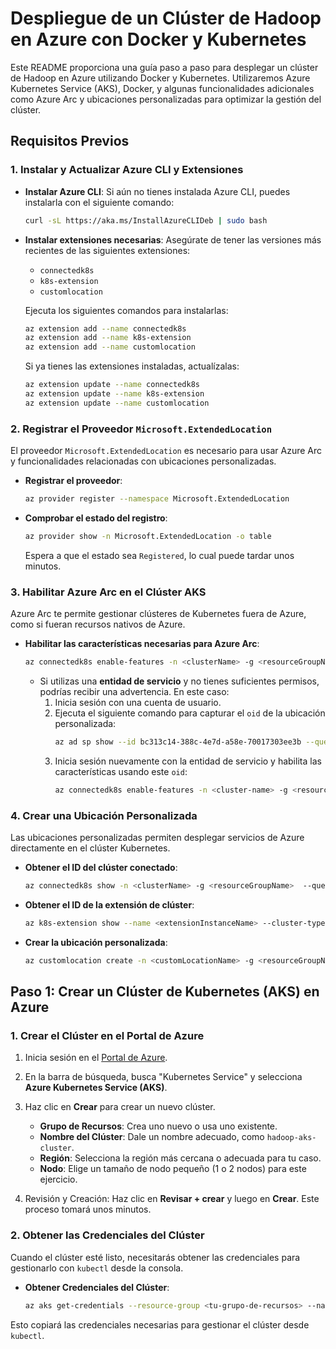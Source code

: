 # Despliegue de un Clúster de Hadoop en Azure con Docker y Kubernetes

Este README proporciona una guía paso a paso para desplegar un clúster de Hadoop en Azure utilizando Docker y Kubernetes. Utilizaremos Azure Kubernetes Service (AKS), Docker, y algunas funcionalidades adicionales como Azure Arc y ubicaciones personalizadas para optimizar la gestión del clúster.

## Requisitos Previos

### 1. Instalar y Actualizar Azure CLI y Extensiones

- **Instalar Azure CLI**: Si aún no tienes instalada Azure CLI, puedes instalarla con el siguiente comando:
  ```bash
  curl -sL https://aka.ms/InstallAzureCLIDeb | sudo bash
  ```

- **Instalar extensiones necesarias**: Asegúrate de tener las versiones más recientes de las siguientes extensiones:
  - `connectedk8s`
  - `k8s-extension`
  - `customlocation`

  Ejecuta los siguientes comandos para instalarlas:
  ```bash
  az extension add --name connectedk8s
  az extension add --name k8s-extension
  az extension add --name customlocation
  ```

  Si ya tienes las extensiones instaladas, actualízalas:
  ```bash
  az extension update --name connectedk8s
  az extension update --name k8s-extension
  az extension update --name customlocation
  ```

### 2. Registrar el Proveedor `Microsoft.ExtendedLocation`

El proveedor `Microsoft.ExtendedLocation` es necesario para usar Azure Arc y funcionalidades relacionadas con ubicaciones personalizadas.

- **Registrar el proveedor**:
  ```bash
  az provider register --namespace Microsoft.ExtendedLocation
  ```

- **Comprobar el estado del registro**:
  ```bash
  az provider show -n Microsoft.ExtendedLocation -o table
  ```
  Espera a que el estado sea `Registered`, lo cual puede tardar unos minutos.

### 3. Habilitar Azure Arc en el Clúster AKS

Azure Arc te permite gestionar clústeres de Kubernetes fuera de Azure, como si fueran recursos nativos de Azure.

- **Habilitar las características necesarias para Azure Arc**:
  ```bash
  az connectedk8s enable-features -n <clusterName> -g <resourceGroupName> --features cluster-connect custom-locations
  ```

  - Si utilizas una **entidad de servicio** y no tienes suficientes permisos, podrías recibir una advertencia. En este caso:
    1. Inicia sesión con una cuenta de usuario.
    2. Ejecuta el siguiente comando para capturar el `oid` de la ubicación personalizada:
       ```bash
       az ad sp show --id bc313c14-388c-4e7d-a58e-70017303ee3b --query id -o tsv
       ```
    3. Inicia sesión nuevamente con la entidad de servicio y habilita las características usando este `oid`:
       ```bash
       az connectedk8s enable-features -n <cluster-name> -g <resource-group-name> --custom-locations-oid <cl-oid> --features cluster-connect custom-locations
       ```

### 4. Crear una Ubicación Personalizada

Las ubicaciones personalizadas permiten desplegar servicios de Azure directamente en el clúster Kubernetes.

- **Obtener el ID del clúster conectado**:
  ```bash
  az connectedk8s show -n <clusterName> -g <resourceGroupName>  --query id -o tsv
  ```

- **Obtener el ID de la extensión de clúster**:
  ```bash
  az k8s-extension show --name <extensionInstanceName> --cluster-type connectedClusters -c <clusterName> -g <resourceGroupName> --query id -o tsv
  ```

- **Crear la ubicación personalizada**:
  ```bash
  az customlocation create -n <customLocationName> -g <resourceGroupName> --namespace <name of namespace> --host-resource-id <connectedClusterId> --cluster-extension-ids <extensionId>
  ```

## Paso 1: Crear un Clúster de Kubernetes (AKS) en Azure

### 1. Crear el Clúster en el Portal de Azure

1. Inicia sesión en el [Portal de Azure](https://portal.azure.com/).
2. En la barra de búsqueda, busca "Kubernetes Service" y selecciona **Azure Kubernetes Service (AKS)**.
3. Haz clic en **Crear** para crear un nuevo clúster.
   - **Grupo de Recursos**: Crea uno nuevo o usa uno existente.
   - **Nombre del Clúster**: Dale un nombre adecuado, como `hadoop-aks-cluster`.
   - **Región**: Selecciona la región más cercana o adecuada para tu caso.
   - **Nodo**: Elige un tamaño de nodo pequeño (1 o 2 nodos) para este ejercicio.

4. Revisión y Creación: Haz clic en **Revisar + crear** y luego en **Crear**. Este proceso tomará unos minutos.

### 2. Obtener las Credenciales del Clúster

Cuando el clúster esté listo, necesitarás obtener las credenciales para gestionarlo con `kubectl` desde la consola.

- **Obtener Credenciales del Clúster**:
  ```bash
  az aks get-credentials --resource-group <tu-grupo-de-recursos> --name <nombre-del-cluster>
  ```

Esto copiará las credenciales necesarias para gestionar el clúster desde `kubectl`.
